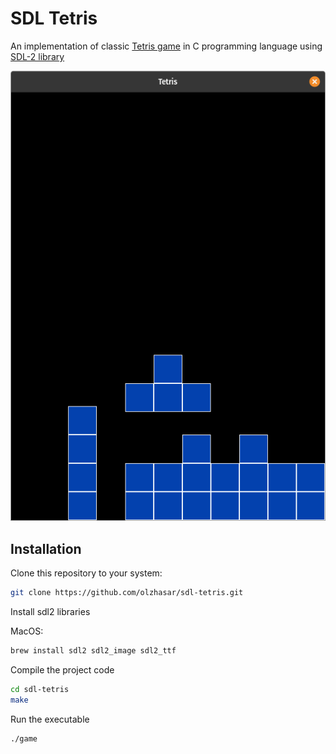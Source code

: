 # SDL Tetris

An implementation of classic [Tetris game](https://en.wikipedia.org/wiki/Tetris) in C programming language using [SDL-2 library](https://www.libsdl.org/)

![Screenshot](assets/cover.png)

## Installation

Clone this repository to your system:

```sh
git clone https://github.com/olzhasar/sdl-tetris.git
```

Install sdl2 libraries

MacOS:

```sh
brew install sdl2 sdl2_image sdl2_ttf
```

Compile the project code

```sh
cd sdl-tetris
make
```

Run the executable

```sh
./game
```
